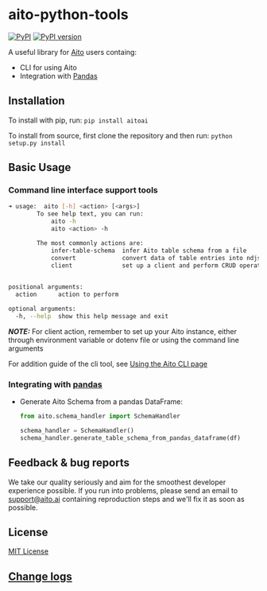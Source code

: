 # aito-python-tools 
[![PyPI](https://img.shields.io/pypi/pyversions/aitoai?style=plastic)](https://github.com/AitoDotAI/aito-python-tools) [![PyPI version](https://badge.fury.io/py/aitoai.svg)](https://badge.fury.io/py/aitoai)

A useful library for [Aito](https://aito.ai/) users containg: 
* CLI for using Aito
* Integration with [Pandas](https://pandas.pydata.org/)


## Installation

To install with pip, run: `pip install aitoai` 

To install from source, first clone the repository and then run: `python setup.py install`

## Basic Usage

### Command line interface support tools

```bash
➜ usage:  aito [-h] <action> [<args>]
        To see help text, you can run:
            aito -h
            aito <action> -h

        The most commonly actions are:
            infer-table-schema  infer Aito table schema from a file
            convert             convert data of table entries into ndjson (for file-upload) or json (for batch-upload)
            client              set up a client and perform CRUD operations
        

positional arguments:
  action      action to perform

optional arguments:
  -h, --help  show this help message and exit
```

***NOTE:*** For client action, remember to set up your Aito instance, either through environment variable or dotenv 
file or using the command line arguments

For addition guide of the cli tool, see [Using the Aito CLI page](docs/cli.md)

### Integrating with [pandas](https://pandas.pydata.org/)

* Generate Aito Schema from a pandas DataFrame:
  ```python
  from aito.schema_handler import SchemaHandler

  schema_handler = SchemaHandler()
  schema_handler.generate_table_schema_from_pandas_dataframe(df)
  ```

## Feedback & bug reports
We take our quality seriously and aim for the smoothest developer experience possible. If you run into problems, please send an email to support@aito.ai containing reproduction steps and we'll fix it as soon as possible.

## License
[MIT License](LICENSE)

## [Change logs](docs/change_logs.md)